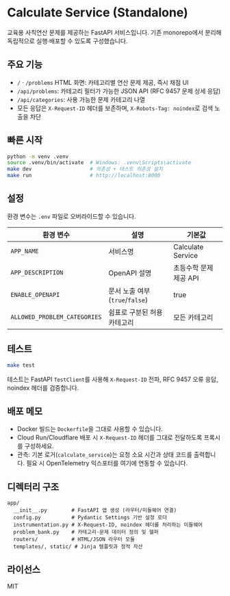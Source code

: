 # Calculate Service (Standalone)

교육용 사칙연산 문제를 제공하는 FastAPI 서비스입니다. 기존 monorepo에서 분리해 독립적으로 실행·배포할 수 있도록 구성했습니다.

## 주요 기능
- `/` · `/problems` HTML 화면: 카테고리별 연산 문제 제공, 즉시 채점 UI
- `/api/problems`: 카테고리 필터가 가능한 JSON API (RFC 9457 문제 상세 응답)
- `/api/categories`: 사용 가능한 문제 카테고리 나열
- 모든 응답은 `X-Request-ID` 헤더를 보존하며, `X-Robots-Tag: noindex`로 검색 노출을 차단

## 빠른 시작
```bash
python -m venv .venv
source .venv/bin/activate  # Windows: .venv\Scripts\activate
make dev                   # 의존성 + 테스트 의존성 설치
make run                   # http://localhost:8000
```

## 설정
환경 변수는 `.env` 파일로 오버라이드할 수 있습니다.

| 환경 변수 | 설명 | 기본값 |
|-----------|------|--------|
| `APP_NAME` | 서비스명 | Calculate Service |
| `APP_DESCRIPTION` | OpenAPI 설명 | 초등수학 문제 제공 API |
| `ENABLE_OPENAPI` | 문서 노출 여부 (`true`/`false`) | true |
| `ALLOWED_PROBLEM_CATEGORIES` | 쉼표로 구분된 허용 카테고리 | 모든 카테고리 |

## 테스트
```bash
make test
```
테스트는 FastAPI `TestClient`를 사용해 `X-Request-ID` 전파, RFC 9457 오류 응답, noindex 헤더를 검증합니다.

## 배포 메모
- Docker 빌드는 `Dockerfile`을 그대로 사용할 수 있습니다.
- Cloud Run/Cloudflare 배포 시 `X-Request-ID` 헤더를 그대로 전달하도록 프록시를 구성하세요.
- 관측: 기본 로거(`calculate_service`)는 요청 소요 시간과 상태 코드를 출력합니다. 필요 시 OpenTelemetry 익스포터를 여기에 연동할 수 있습니다.

## 디렉터리 구조
```
app/
  __init__.py        # FastAPI 앱 생성 (라우터/미들웨어 연결)
  config.py          # Pydantic Settings 기반 설정 로더
  instrumentation.py # X-Request-ID, noindex 헤더를 처리하는 미들웨어
  problem_bank.py    # 카테고리·문제 데이터 정의 및 헬퍼
  routers/           # HTML/JSON 라우터 모듈
  templates/, static/ # Jinja 템플릿과 정적 자산
```

## 라이선스
MIT
